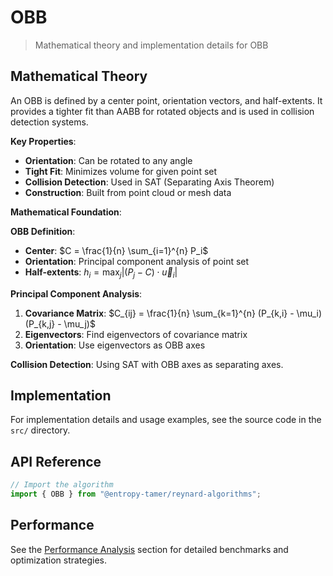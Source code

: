 # OBB

> Mathematical theory and implementation details for OBB

## Mathematical Theory

An OBB is defined by a center point, orientation vectors, and half-extents. It provides a tighter fit than AABB for rotated objects and is used in collision detection systems.

**Key Properties**:

- **Orientation**: Can be rotated to any angle
- **Tight Fit**: Minimizes volume for given point set
- **Collision Detection**: Used in SAT (Separating Axis Theorem)
- **Construction**: Built from point cloud or mesh data

**Mathematical Foundation**:

**OBB Definition**:

- **Center**: $C = \frac{1}{n} \sum_{i=1}^{n} P_i$
- **Orientation**: Principal component analysis of point set
- **Half-extents**: $h_i = \max_{j} |(P_j - C) \cdot \vec{u}_i|$

**Principal Component Analysis**:

1. **Covariance Matrix**: $C_{ij} = \frac{1}{n} \sum_{k=1}^{n} (P_{k,i} - \mu_i)(P_{k,j} - \mu_j)$
2. **Eigenvectors**: Find eigenvectors of covariance matrix
3. **Orientation**: Use eigenvectors as OBB axes

**Collision Detection**:
Using SAT with OBB axes as separating axes.

## Implementation

For implementation details and usage examples, see the source code in the `src/` directory.

## API Reference

```typescript
// Import the algorithm
import { OBB } from "@entropy-tamer/reynard-algorithms";
```

## Performance

See the [Performance Analysis](../performance/) section for detailed benchmarks and optimization strategies.
